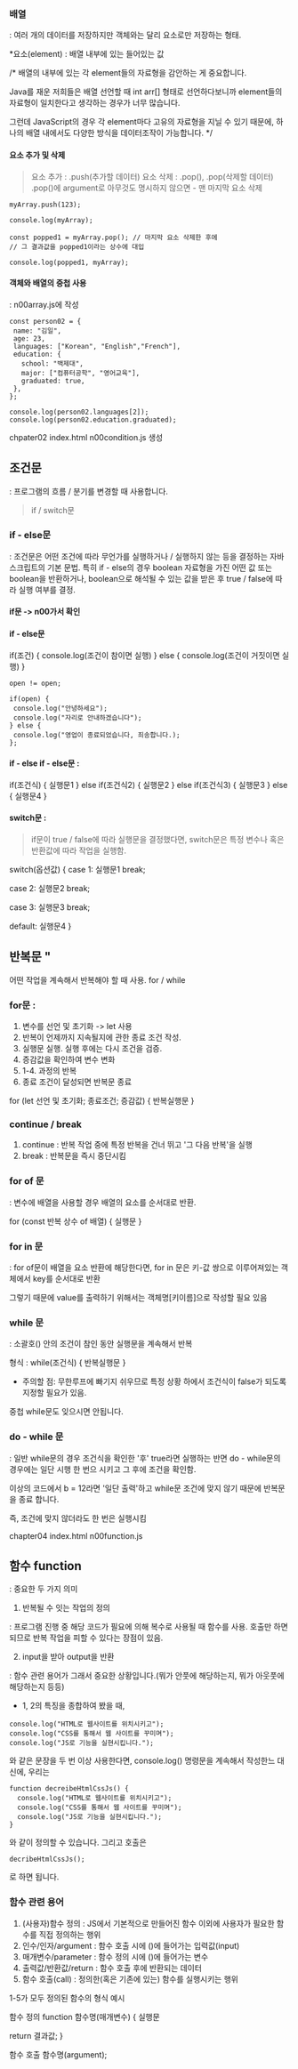 ### 배열
  : 여러 개의 데이터를 저장하지만 객체와는 달리 요소로만 저장하는 형태.

  *요소(element) : 배열 내부에 있는 들어있는 값

  /*
  배열의 내부에 있는 각 element들의 자료형을 감안하는 게 중요합니다.

  Java를 재운 저희들은 배열 선언할 때 int arr[] 형태로 선언하다보니까 element들의 자료형이 일치한다고 생각하는 경우가 너무 많습니다.

  그런데 JavaScript의 경우 각 element마다 고유의 자료형을 지닐 수 있기 때문에, 하나의 배열 내에서도 다양한 방식을 데이터조작이 가능합니다.
 */

 #### 요소 추가 및 삭제
 > 요소 추가 : .push(추가할 데이터)
 > 요소 삭제 : .pop(), .pop(삭제할 데이터)
.pop()에 argument로 아무것도 명시하지 않으면 - 맨 마지막 요소 삭제
 ```
 myArray.push(123);

 console.log(myArray);

const popped1 = myArray.pop(); // 마지막 요소 삭제한 후에
// 그 결과값을 popped1이라는 상수에 대입

console.log(popped1, myArray);
 ```

 #### 객체와 배열의 중첩 사용
 : n00array.js에 작성

 ```
const person02 = {
  name: "김일",
  age: 23,
  languages: ["Korean", "English","French"],
  education: {
    school: "백제대",
    major: ["컴퓨터공학", "영어교육"],
    graduated: true,
  },
};

console.log(person02.languages[2]);
console.log(person02.education.graduated);
 ```

 chpater02
 index.html
 n00condition.js 생성

 ## 조건문
 : 프로그램의 흐름 / 분기를 변경할 때 사용합니다.
 > if / switch문

 ### if - else문
 : 조건문은 어떤 조건에 따라 무언가를 실행하거나 / 실행하지 않는 등을 결정하는 자바스크립트의 기본 문법.
 특히 if - else의 경우 boolean 자료형을 가진 어떤 값 또는 boolean을 반환하거나, boolean으로 해석될 수 있는 값을 받은 후 true / false에 따라 실행 여부를 결정.

 #### if문 -> n00가서 확인

 #### if - else문
 if(조건) {
  console.log(조건이 참이면 실행)
 } else {
  console.log(조건이 거짓이면 실행)
 }
 ```
 open != open;

 if(open) {
  console.log("안녕하세요");
  console.log("자리로 안내하겠습니다");
 } else {
  console.log("영업이 종료되었습니다, 죄송합니다.);
 };

 ```

#### if - else if - else문 :
if(조건식) {
  실행문1
} else if(조건식2) {
  실행문2
} else if(조건식3) {
  실행문3
} else {
  실행문4
}

#### switch문 :
> if문이 true / false에 따라 실행문을 결정했다면, switch문은 특정 변수나 혹은 반환값에 따라 작업을 실행함.

switch(옵션값) {
  case 1:
    실행문1
    break;

  case 2:
    실행문2
    break;

  case 3:
    실행문3
    break;

  default:
    실행문4
}


## 반복문 "
어떤 작업을 계속해서 반복해야 할 때 사용. for / while

### for문 :
1. 변수를 선언 및 초기화 -> let 사용
2. 반복이 언제까지 지속될지에 관한 종료 조건 작성.
3. 실행문 실행. 실행 후에는 다시 조건을 검증.
4. 증감값을 확인하여 변수 변화
5. 1-4. 과정의 반복
6. 종료 조건이 달성되면 반복문 종료

for (let 선언 및 초기화; 종료조건; 증감값) {
  반복실행문
}

### continue / break
1. continue : 반복 작업 중에 특정 반복을 건너 뛰고 '그 다음 반복'을 실행
2. break : 반복문을 즉시 중단시킴

### for of 문
: 변수에 배열을 사용할 경우 배열의 요소를 순서대로 반환.

for (const 반복 상수 of 배열) {
  실행문
}

### for in 문
: for of문이 배열을 요소 반환에 해당한다면, for in 문은 키-값 쌍으로 이루어져있는 객체에서 key를 순서대로 반환

그렇기 때문에 value를 출력하기 위해서는 객체명[키이름]으로 작성할 필요 있음

### while 문
: 소괄호() 안의 조건이 참인 동안 실행문을 계속해서 반복

형식 :
while(조건식) {
  반복실행문
}

- 주의할 점: 무한루프에 빠기지 쉬우므로 특정 상황 하에서 조건식이 false가 되도록 지정할 필요가 있음.

중첩 while문도 잊으시면 안됩니다.

### do - while 문
: 일반 while문의 경우 조건식을 확인한 '후' true라면 실행하는 반면 do - while문의 경우에는 일단 시행 한 번으 시키고 그 후에 조건을 확인함.

이상의 코드에서 b = 12라면 '일단 출력'하고 while문 조건에 맞지 않기 때문에 반복문을 종료 합니다.

즉, 조건에 맞지 않더라도 한 번은 실행시킴

chapter04
index.html
n00function.js


## 함수 function
: 중요한 두 가지 의미
1. 반복될 수 잇는 작업의 정의

: 프로그램 진행 중 해당 코드가 필요에 의해 복수로 사용될 때 함수를 사용. 호출만 하면 되므로 반복 작업을 피할 수 있다는 장점이 있음.

2. input을 받아 output을 반환

: 함수 관련 용어가 그래서 중요한 상황입니다.(뭐가 안풋에 해당하는지, 뭐가 아웃풋에 해당하는지 등등)

- 1, 2의 특징을 종합하여 봤을 때,
```
console.log("HTML로 웹사이트를 위치시키고");
console.log("CSS를 통해서 웹 사이트를 꾸미며");
console.log("JS로 기능을 실현시킵니다.");
```

와 같은 문장을 두 번 이상 사용한다면, console.log() 명령문을 계속해서 작성한느 대신에, 우리는

```
function decreibeHtmlCssJs() {
  console.log("HTML로 웹사이트를 위치시키고");
  console.log("CSS를 통해서 웹 사이트를 꾸미며");
  console.log("JS로 기능을 실현시킵니다.");
}
```
와 같이 정의할 수 있습니다.
그리고 호출은
```
decribeHtmlCssJs();
```
로 하면 됩니다.

### 함수 관련 용어
1. (사용자)함수 정의 : JS에서 기본적으로 만들어진 함수 이외에 사용자가 필요한 함수를 직접 정의하는 행위
2. 인수/인자/argument : 함수 호출 시에 ()에 들어가는 입력값(input)
3. 매개변수/parameter : 함수 정의 시에 ()에 들어가는 변수
4. 출력값/반환값/return : 함수 호출 후에 반환되는 데이터
5. 함수 호출(call) : 정의한(혹은 기존에 있는) 함수를 실행시키는 행위

1-5가 모두 정의된 함수의 형식 예시

함수 정의
function 함수명(매개변수) {
  실행문
  
  return 결과값;
}

함수 호출
함수명(argument);